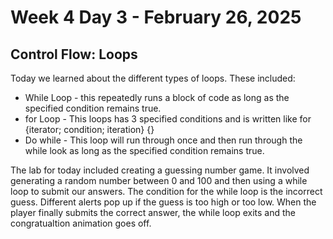 # Week 4 Day 3 - February 26, 2025
## Control Flow: Loops

Today we learned about the different types of loops. These included:

+ While Loop - this repeatedly runs a block of code as long as the specified condition remains true. 
+ for Loop - This loops has 3 specified conditions and is written like for {iterator; condition; iteration} {}
+ Do while - This loop will run through once and then run through the while look as long as the specified condition remains true.

The lab for today included creating a guessing number game. It involved generating a random number between 0 and 100 and then using a while loop to submit our answers. The condition for the while loop is the incorrect guess. Different alerts pop up if the guess is too high or too low. When the player finally submits the correct answer, the while loop exits and the congratualtion animation goes off. 